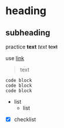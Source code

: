 # heading
## subheading

practice **text** _text_ ~~text~~ 

use [link](https://docs.github.com/en/get-started/writing-on-github/getting-started-with-writing-and-formatting-on-github/basic-writing-and-formatting-syntax)


> text
```
code block
code block
code block
```
- list
  * list
- [x] checklist
